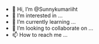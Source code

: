 - 👋 Hi, I’m @Sunnykumariiht
- 👀 I’m interested in ...
- 🌱 I’m currently learning ...
- 💞️ I’m looking to collaborate on ...
- 📫 How to reach me ...

<!---
Sunnykumariiht/Sunnykumariiht is a ✨ special ✨ repository because its `README.md` (this file) appears on your GitHub profile.
You can click the Preview link to take a look at your changes.
--->

